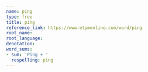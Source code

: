 ```yaml
---
name: ping
type: free
title: ping
reference_link: https://www.etymonline.com/word/ping
root_name: 
root_language: 
denotation: 
word_sums:
- sum: 'Ping + '
  respelling: ping
---
```

